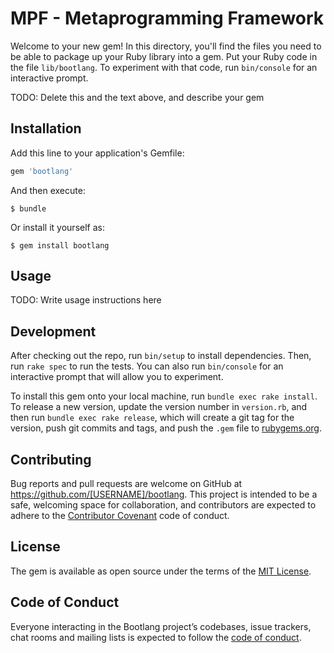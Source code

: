 # MPF - Metaprogramming Framework

Welcome to your new gem! In this directory, you'll find the files you need to be able to package up your Ruby library into a gem. Put your Ruby code in the file `lib/bootlang`. To experiment with that code, run `bin/console` for an interactive prompt.

TODO: Delete this and the text above, and describe your gem

## Installation

Add this line to your application's Gemfile:

```ruby
gem 'bootlang'
```

And then execute:

    $ bundle

Or install it yourself as:

    $ gem install bootlang

## Usage

TODO: Write usage instructions here

## Development

After checking out the repo, run `bin/setup` to install dependencies. Then, run `rake spec` to run the tests. You can also run `bin/console` for an interactive prompt that will allow you to experiment.

To install this gem onto your local machine, run `bundle exec rake install`. To release a new version, update the version number in `version.rb`, and then run `bundle exec rake release`, which will create a git tag for the version, push git commits and tags, and push the `.gem` file to [rubygems.org](https://rubygems.org).

## Contributing

Bug reports and pull requests are welcome on GitHub at https://github.com/[USERNAME]/bootlang. This project is intended to be a safe, welcoming space for collaboration, and contributors are expected to adhere to the [Contributor Covenant](http://contributor-covenant.org) code of conduct.

## License

The gem is available as open source under the terms of the [MIT License](https://opensource.org/licenses/MIT).

## Code of Conduct

Everyone interacting in the Bootlang project’s codebases, issue trackers, chat rooms and mailing lists is expected to follow the [code of conduct](https://github.com/[USERNAME]/bootlang/blob/master/CODE_OF_CONDUCT.md).
